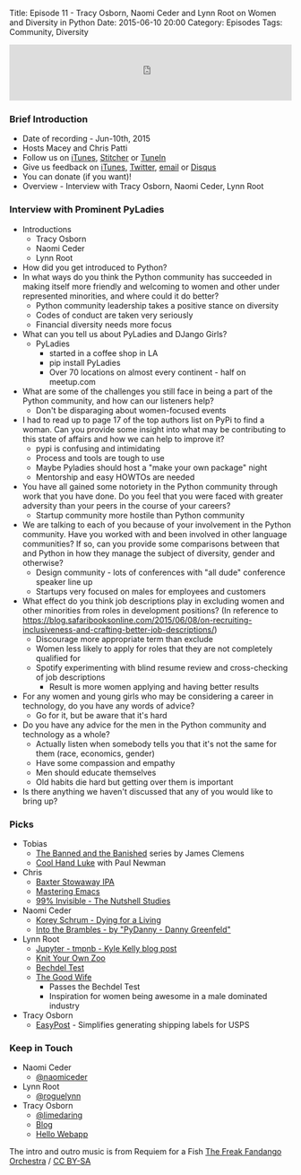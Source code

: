 Title: Episode 11 - Tracy Osborn, Naomi Ceder and Lynn Root on Women and Diversity in Python
Date: 2015-06-10 20:00
Category: Episodes
Tags: Community, Diversity

<iframe id="audio_iframe" src="http://www.podbean.com/media/player/5h63q-56c5cd?from=wp&skin=103&postId=5686733&download=1&share=1&fonts=Helvetica&auto=0" height="100" width="100%" frameborder="0" scrolling="no" data-name="pb-iframe-player"></iframe>

### Brief Introduction
*  Date of recording - Jun-10th, 2015
*  Hosts  Macey and Chris Patti
*  Follow us on [iTunes](https://itunes.apple.com/us/podcast/podcast.-init/id981834425?mt=2&uo=6&at=&ct=), [Stitcher](http://www.stitcher.com/s?fid=64838&refid=stpr) or [TuneIn](http://tunein.com/radio/Podcast\_\_init\_\_-p726240/)
*  Give us feedback on [iTunes](https://itunes.apple.com/us/podcast/podcast.-init/id981834425?mt=2&uo=6&at=&ct=), [Twitter](https://twitter.com/Podcast__init__), [email](mailto:hosts@podcastinit.com) or [Disqus](http://podcastinit.com)
*  You can donate (if you want)!
*  Overview - Interview with Tracy Osborn, Naomi Ceder, Lynn Root

### Interview with Prominent PyLadies
*  Introductions
    *  Tracy Osborn
    *  Naomi Ceder
    *  Lynn Root
*  How did you get introduced to Python?
*  In what ways do you think the Python community has succeeded in making itself more friendly and welcoming to women and other under represented minorities, and where could it do better?
    *  Python community leadership takes a positive stance on diversity
    *  Codes of conduct are taken very seriously
    *  Financial diversity needs more focus
*  What can you tell us about PyLadies and DJango Girls?
    *  PyLadies
        *  started in a coffee shop in LA
        *  pip install PyLadies
        *  Over 70 locations on almost every continent - half on meetup.com
*  What are some of the challenges you still face in being a part of the Python community, and how can our listeners help?
    *  Don't be disparaging about women-focused events
*  I had to read up to page 17 of the top authors list on PyPi to find a woman. Can you provide some insight into what may be contributing to this state of affairs and how we can help to improve it?
    *  pypi is confusing and intimidating
    *  Process and tools are tough to use
    *  Maybe Pyladies should host a "make your own package" night
    *  Mentorship and easy HOWTOs are needed
*  You have all gained some notoriety in the Python community through work that you have done. Do you feel that you were faced with greater adversity than your peers in the course of your careers?
    *  Startup community more hostile than Python community
*  We are talking to each of you because of your involvement in the Python community. Have you worked with and been involved in other language communities? If so, can you provide some comparisons between that and Python in how they manage the subject of diversity, gender and otherwise?
    *  Design community - lots of conferences with "all dude" conference speaker line up
    *  Startups very focused on males for employees and customers
*  What effect do you think job descriptions play in excluding women and other minorities from roles in development positions? (In reference to <https://blog.safaribooksonline.com/2015/06/08/on-recruiting-inclusiveness-and-crafting-better-job-descriptions/>)
    *  Discourage more appropriate term than exclude
    *  Women less likely to apply for roles that they are not completely qualified for
    *  Spotify experimenting with blind resume review and cross-checking of job descriptions
        *  Result is more women applying and having better results
*  For any women and young girls who may be considering a career in technology, do you have any words of advice?
    *  Go for it, but be aware that it's hard
*  Do you have any advice for the men in the Python community and technology as a whole?
    *  Actually listen when somebody tells you that it's not the same for them (race, economics, gender)
    *  Have some compassion and empathy
    *  Men should educate themselves
    *  Old habits die hard but getting over them is important
*  Is there anything we haven't discussed that any of you would like to bring up?
### Picks
*  Tobias
    *  [The Banned and the Banished](http://amzn.to/1FFMqUT) series by James Clemens
    *  [Cool Hand Luke](http://www.imdb.com/title/tt0061512/) with Paul Newman
*  Chris
    *  [Baxter Stowaway IPA](http://www.baxterbrewing.com/beers/stowaway-ipa/)
    *  [Mastering Emacs](https://www.masteringemacs.org/)
    *  [99% Invisible - The Nutshell Studies](http://99percentinvisible.org/episode/the-nutshell-studies/)
*  Naomi Ceder
    *  [Korey Schrum - Dying for a Living](http://www.amazon.com/Dying-Living-Jesse-Sullivan-Novel-ebook/dp/B00IRIAA84)
    *  [Into the Brambles - by "PyDanny - Danny Greenfeld"](http://www.amazon.com/Into-Brambles-Daniel-Roy-Greenfeld-ebook/dp/B00VC5UQHO)
*  Lynn Root
    *  [Jupyter - tmpnb - Kyle Kelly blog post](https://lambdaops.com/ipythonjupyter-tmpnb-debuts/)
    *  [Knit Your Own Zoo](http://www.amazon.com/Knit-Your-Own-Easy-Follow/dp/1579129609)
    *  [Bechdel Test](https://en.wikipedia.org/wiki/Bechdel_test)
    *  [The Good Wife](http://www.cbs.com/shows/the_good_wife/)
       *  Passes the Bechdel Test
       *  Inspiration for women being awesome in a male dominated industry
*  Tracy Osborn
    *  [EasyPost](http://www.easypost.com) - Simplifies generating shipping labels for USPS
### Keep in Touch
*  Naomi Ceder
    *  [@naomiceder](https://twitter.com/naomiceder)
*  Lynn Root
    *  [@roguelynn](https://twitter.com/roguelynn)
*  Tracy Osborn
    *  [@limedaring](https://twitter.com/limedaring)
    *  [Blog](http://limedaring.com/)
    *  [Hello Webapp](http://hellowebapp.com)


The intro and outro music is from Requiem for a Fish [The Freak Fandango Orchestra](http://freemusicarchive.org/music/The\_Freak\_Fandango\_Orchestra/) / [CC BY-SA](http://creativecommons.org/licenses/by-sa/3.0/)
